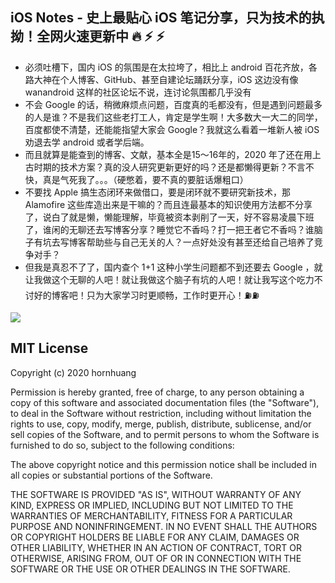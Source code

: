 ## iOS Notes - 史上最贴心 iOS 笔记分享，只为技术的执拗！全网火速更新中 🔥 ⚡️ ⚡️
- 必须吐槽下，国内 iOS 的氛围是在太拉垮了，相比上 android 百花齐放，各路大神在个人博客、GitHub、甚至自建论坛踊跃分享，iOS 这边没有像 wanandroid 这样的社区论坛不说，连讨论氛围都几乎没有
- 不会 Google 的话，稍微麻烦点问题，百度真的毛都没有，但是遇到问题最多的人是谁？不是我们这些老打工人，肯定是学生啊！大多数大一大二的同学，百度都使不清楚，还能能指望大家会 Google？我就这么看着一堆新人被 iOS 劝退去学 android 或者学后端。
- 而且就算是能查到的博客、文献，基本全是15～16年的，2020 年了还在用上古时期的技术方案？真的没人研究更新更好的吗？还是都懒得更新？不言不快，真是气死我了。。。（硬憋着，要不真的要脏话爆粗口）
- 不要找 Apple 搞生态闭环来做借口，要是闭环就不要研究新技术，那 Alamofire 这些库造出来是干嘛的？而且连最基本的知识使用方法都不分享了，说白了就是懒，懒能理解，毕竟被资本剥削了一天，好不容易凌晨下班了，谁闲的无聊还去写博客分享？睡觉它不香吗？打一把王者它不香吗？谁脑子有坑去写博客帮助些与自己无关的人？一点好处没有甚至还给自己培养了竞争对手？
- 但我是真忍不了了，国内查个 1+1 这种小学生问题都不到还要去 Google ，就让我做这个无聊的人吧！就让我做这个脑子有坑的人吧！就让我写这个吃力不讨好的博客吧！只为大家学习时更顺畅，工作时更开心！⛽️⛽️

![](https://github.com/hornhuang/PictureRepository/blob/master/ios_notes/og__fodnljjkwl6y.png)

## MIT License

Copyright (c) 2020 hornhuang

Permission is hereby granted, free of charge, to any person obtaining a copy
of this software and associated documentation files (the "Software"), to deal
in the Software without restriction, including without limitation the rights
to use, copy, modify, merge, publish, distribute, sublicense, and/or sell
copies of the Software, and to permit persons to whom the Software is
furnished to do so, subject to the following conditions:

The above copyright notice and this permission notice shall be included in all
copies or substantial portions of the Software.

THE SOFTWARE IS PROVIDED "AS IS", WITHOUT WARRANTY OF ANY KIND, EXPRESS OR
IMPLIED, INCLUDING BUT NOT LIMITED TO THE WARRANTIES OF MERCHANTABILITY,
FITNESS FOR A PARTICULAR PURPOSE AND NONINFRINGEMENT. IN NO EVENT SHALL THE
AUTHORS OR COPYRIGHT HOLDERS BE LIABLE FOR ANY CLAIM, DAMAGES OR OTHER
LIABILITY, WHETHER IN AN ACTION OF CONTRACT, TORT OR OTHERWISE, ARISING FROM,
OUT OF OR IN CONNECTION WITH THE SOFTWARE OR THE USE OR OTHER DEALINGS IN THE
SOFTWARE.
